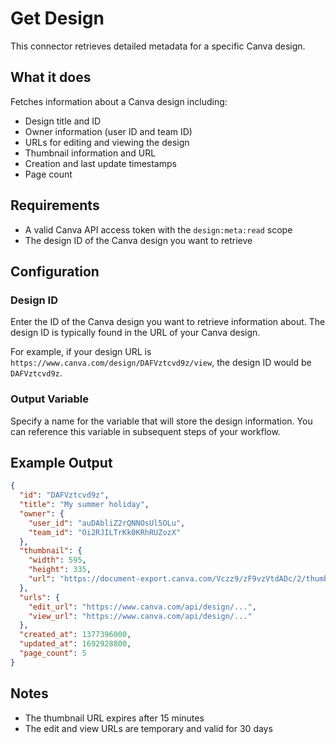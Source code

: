 # Get Design

This connector retrieves detailed metadata for a specific Canva design.

## What it does
Fetches information about a Canva design including:
- Design title and ID
- Owner information (user ID and team ID)
- URLs for editing and viewing the design
- Thumbnail information and URL
- Creation and last update timestamps
- Page count

## Requirements
- A valid Canva API access token with the `design:meta:read` scope
- The design ID of the Canva design you want to retrieve

## Configuration

### Design ID
Enter the ID of the Canva design you want to retrieve information about. The design ID is typically found in the URL of your Canva design.

For example, if your design URL is `https://www.canva.com/design/DAFVztcvd9z/view`, the design ID would be `DAFVztcvd9z`.

### Output Variable
Specify a name for the variable that will store the design information. You can reference this variable in subsequent steps of your workflow.

## Example Output
```json
{
  "id": "DAFVztcvd9z",
  "title": "My summer holiday",
  "owner": {
    "user_id": "auDAbliZ2rQNNOsUl5OLu",
    "team_id": "Oi2RJILTrKk0KRhRUZozX"
  },
  "thumbnail": {
    "width": 595,
    "height": 335,
    "url": "https://document-export.canva.com/Vczz9/zF9vzVtdADc/2/thumbnail/0001.png?"
  },
  "urls": {
    "edit_url": "https://www.canva.com/api/design/...",
    "view_url": "https://www.canva.com/api/design/..."
  },
  "created_at": 1377396000,
  "updated_at": 1692928800,
  "page_count": 5
}
```

## Notes
- The thumbnail URL expires after 15 minutes
- The edit and view URLs are temporary and valid for 30 days
